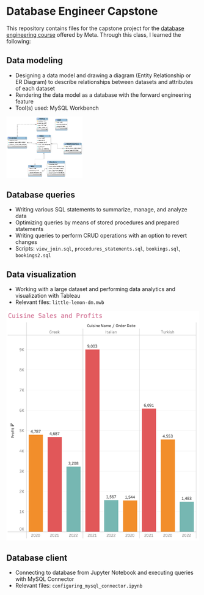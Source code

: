 # Database Engineer Capstone
This repository contains files for the capstone project for the [database engineering course](https://www.coursera.org/learn/database-engineer-capstone/) offered by Meta. Through this class, I learned the following:

## Data modeling

* Designing a data model and drawing a diagram (Entity Relationship or ER Diagram) to describe relationships between datasets and attributes of each dataset
* Rendering the data model as a database with the forward engineering feature
* Tool(s) used: MySQL Workbench

<img src="little-lemon-dm.png" alt="ER diagram" width="200"/>

## Database queries

* Writing various SQL statements to summarize, manage, and analyze data
* Optimizing queries by means of stored procedures and prepared statements
* Writing queries to perform CRUD operations with an option to revert changes
* Scripts: `view_join.sql`, `procedures_statements.sql`, `bookings.sql`, `bookings2.sql`

## Data visualization
* Working with a large dataset and performing data analytics and visualization with Tableau
* Relevant files: `little-lemon-dm.mwb`

![visualization](./visualization.png)

## Database client
* Connecting to database from Jupyter Notebook and executing queries with MySQL Connector
* Relevant files: `configuring_mysql_connector.ipynb`

<br>

